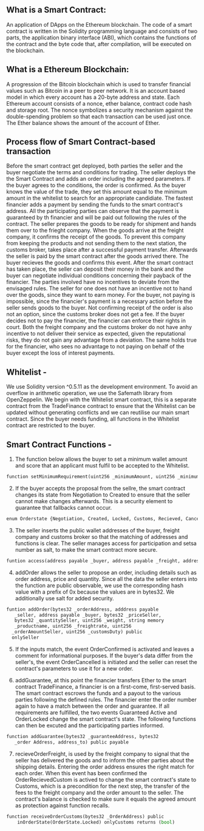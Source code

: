 ## What is a Smart Contract: 

An application of DApps on the Ethereum blockchain. The code of a smart contract is written in the Solidity programming language and consists of two parts, the application binary interface (ABI), which contains the functions of the contract and the byte code that, after compilation, will be executed on the blockchain.

## What is a Ethereum Blockchain:

A progression of the Bitcoin blockchain which is used to transfer financial values such as Bitcoin in a peer to peer network. It is an account based model in which every account has a 20-byte address and state. Each Ethereum account consists of a nonce, ether balance, contract code  hash and storage root. The nonce symbolizes a security mechanism against the double-spending problem so that each transaction can be used just once. The Ether balance shows the amount of the account of Ether.

## Process flow of Smart Contract-based transaction

Before the smart contract get deployed, both parties the seller and the buyer negotiate the terms and conditions for trading. The seller deploys the the Smart Contract and adds an order including the agreed parameters. If the buyer agrees to the conditions, the order is confirmed. As the buyer knows the value of the trade, they set this amount equal to the minimum amount in the whitelist to search for an appropriate candidiate. The fastest financier adds a payment by sending the funds to the smart contract's address. All the participating parties can observe that the payment is guaranteed by th financier and will be paid out following the rules of the contract. The seller prepares the goods to be ready for shipment and hands them over to the frieght company. When the goods arrive at the freight company, it confirms the receipt of the goods. To prevent this company from keeping the products and not sending them to the next station, the customs broker, takes place after a successful payment transfer. Afterwards the seller is paid by the smart contract after the goods arrived there. The buyer recieves the goods and confirms this event. After the smart contract has taken place, the seller can deposit their money in the bank and the buyer can negotiate individual conditions concerning their payback of the financier.
The parties involved have no incentives to deviate from the envisaged rules. The seller for one does not have an incentive not to hand over the goods, since they want to earn money. For the buyer, not paying is impossible, since the financier's payment is a necessary action before the seller sends goods to the buyer. Not confirming receipt of the order is also not an option, since the customs broker does not get a fee. If the buyer decides not to pay the financier, the financier can enforce their rights in court. Both the freight company and the customs broker do not have anhy incentive to not deliver their service as expected, given the reputational risks, they do not gain any advantage from a deviation. The same holds true for the financier, who sees no advantage to not paying on behalf of the buyer except the loss of interest payments. 

## Whitelist - 
We use Solidity version ^0.5.11 as the development environment. To avoid an overflow in arithmetic operation, we use the Safemath library from OpenZeppelin. We begin with the Whitelist smart contract, this is a separate contract from the TradeFinance contract to ensure that the Whitelist can be updated without generating conflicts and we can reutilise our main smart contract. Since the buyer needs funding, all functions in the Whitelist contract are restricted to the buyer. 

## Smart Contract Functions - 

1. The function below allows the buyer to set a minimum wallet amount and score that an applicant must fulfil to be accepted to the Whitelist. 

```python
function setMinimumRequirement(uint256 _minimumAmount, uint256 _minimumScore) public onlyBuyer 
```

2. If the buyer accepts the proposal from the sellre, the smart contract changes its state from Negotiation to Created to ensure that the seller cannot make changes afterwards. This is a security element to guarantee that fallbacks cannot occur.
```python
enum Orderstate {Negotiation, Created, Locked, Customs, Recieved, Cancelled}
```

3. The seller inserts the public wallet addresses of the buyer, freight company and customs broker so that the matching of addresses and functions is clear. The seller manages access for participation and setsa number as salt, to make the smart contract more secure.
```python
funtion access(address payable _buyer, address payable _freight, address payable _customs, bytes32 _order_Address, uint256 _salt)public    onlySeller   ---As type we use address payable becuase this allows the addresses to recieve Ether.
```

4. addOrder allows the seller to propose an order, including details such as order address, price and quantity. Since all the data the seller enters into the function are public observable, we use the corresponding hash value with a prefix of 0x because the values are in bytes32. We additionally use salt for added security. 

```python
funtion addOrder(bytes32 _orderAddress, adddress payable 
   _seller, address payable _buyer, bytes32 _priceSeller,
   bytes32 _quantitySeller, uint256 _weight, string memory
   _productname, uint256 _freightrate, uint256
  _orderAmountSeller, uint256 _customsDuty) public
  onlySeller
  ```

5. If the inputs match, the event OrderConfirmed is activated and leaves a comment for informational purposes. If the buyer's data differ from the seller's, the event OrderCancelled is initiated and the seller can reset the contract's parameters to use it for a new order. 

6. addGuarantee, at this point the financier transfers Ether to the smart contract TradeFinance, a financier is on a first-come, first-served basis. The smart contract escrows the funds and a payout to the various parties following the defined rules. The financier enter the order number again to have a match between the order and guarantee. If all requirements are fulfilled, the two events Guaranteed Active and OrderLocked change the smart contract's state. The following functions can then be excuted and the participating parties informed. 

```python
function addGuarantee(bytes32 _guaranteeAddress, bytes32
   _order Address, address_to) public payable
   ```
   
7. recieveOrderFreight, is used by the freight company to signal that the seller has delivered the goods and to inform the other parties about the shipping details. Entering the order address ensures the right match for each order. When this event has been confirmed the OrderRecievedCustom is actived to change the smart contract's state to Customs, which is a precondition for the next step, the transfer of the fees to the freight company and the order amount to the seller. The contract's balance is checked to make sure it equals the agreed amount as protection against function recalls. 

```python
function receiveOrderCustoms(bytes32 _OrderAddress) public
    inOrderState(OrderState.Locked) onlyCustoms returns (bool)
```

